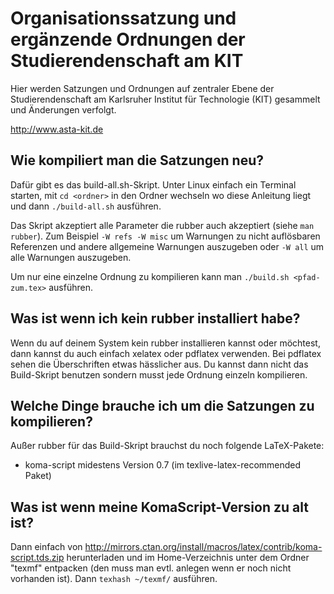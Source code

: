 Organisationssatzung und ergänzende Ordnungen der Studierendenschaft am KIT
===========================================================================

Hier werden Satzungen und Ordnungen auf zentraler Ebene der Studierendenschaft am Karlsruher Institut für Technologie (KIT) gesammelt und Änderungen verfolgt.

http://www.asta-kit.de


Wie kompiliert man die Satzungen neu?
-------------------------------------
Dafür gibt es das build-all.sh-Skript. Unter Linux einfach ein Terminal starten, mit `cd <ordner>` in den Ordner wechseln wo diese Anleitung liegt und dann `./build-all.sh` ausführen.

Das Skript akzeptiert alle Parameter die rubber auch akzeptiert (siehe `man rubber`). Zum Beispiel `-W refs -W misc` um Warnungen zu nicht auflösbaren Referenzen und andere allgemeine Warnungen auszugeben oder `-W all` um alle Warnungen auszugeben.

Um nur eine einzelne Ordnung zu kompilieren kann man `./build.sh <pfad-zum.tex>` ausführen.


Was ist wenn ich kein rubber installiert habe?
----------------------------------------------
Wenn du auf deinem System kein rubber installieren kannst oder möchtest, dann kannst du auch einfach xelatex oder pdflatex verwenden. Bei pdflatex sehen die Überschriften etwas hässlicher aus. Du kannst dann nicht das Build-Skript benutzen sondern musst jede Ordnung einzeln kompilieren.


Welche Dinge brauche ich um die Satzungen zu kompilieren?
---------------------------------------------------------
Außer rubber für das Build-Skript brauchst du noch folgende LaTeX-Pakete:
- koma-script midestens Version 0.7 (im texlive-latex-recommended Paket)


Was ist wenn meine KomaScript-Version zu alt ist?
-------------------------------------------------
Dann einfach von http://mirrors.ctan.org/install/macros/latex/contrib/koma-script.tds.zip herunterladen und im Home-Verzeichnis unter dem Ordner "texmf" entpacken (den muss man evtl. anlegen wenn er noch nicht vorhanden ist). Dann `texhash ~/texmf/` ausführen.
